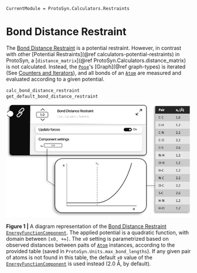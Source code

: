 ```@meta
CurrentModule = ProtoSyn.Calculators.Restraints
```

# Bond Distance Restraint

The [Bond Distance Restraint](@ref) is a potential restraint. However, in contrast with other [Potential Restraints](@ref calculators-potential-restraints) in ProtoSyn, a [`distance_matrix`](@ref ProtoSyn.Calculators.distance_matrix) is not calculated. Instead, the [`Pose`](@ref)'s [Graph](@ref graph-types) is iterated (See [Counters and Iterators](@ref)), and all bonds of an [`Atom`](@ref) are measured and evaluated according to a given potential.

```@docs
calc_bond_distance_restraint
get_default_bond_distance_restraint
```

![ProtoSyn Bond Distance Restraint](../../../assets/ProtoSyn-bond-distance-restraint.png)

**Figure 1 |** A diagram representation of the [Bond Distance Restraint](@ref) [`EnergyFunctionComponent`](@ref). The applied potential is a quadratic function, with domain between `[x0, +∞]`. The `x0` setting is parametrized based on observed distances between paits of [`Atom`](@ref) instances, according to the provided table (saved in `ProtoSyn.Units.max_bond_lengths`). If any given pair of atoms is not found in this table, the default `x0` value of the [`EnergyFunctionComponent`](@ref) is used instead (2.0 Å, by default).